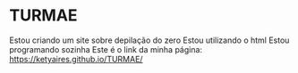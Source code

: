 # TURMAE
Estou criando um site sobre depilação do zero
Estou utilizando o html
Estou programando sozinha
Este é o link da minha página: https://ketyaires.github.io/TURMAE/ 
